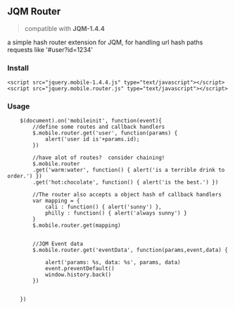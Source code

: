 ##	JQM Router ##

> compatible with **JQM-1.4.4**

a simple hash router extension for JQM, for handling url hash paths requests like '#user?id=1234'

### Install ###

	<script src="jquery.mobile-1.4.4.js" type="text/javascript"></script>
	<script src="jquery.mobile.router.js" type="text/javascript"></script>


### Usage ###
	
		$(document).on('mobileinit', function(event){	
			//define some routes and callback handlers
			$.mobile.router.get('user', function(params) {
				alert('user id is'+params.id);
			})
			
			//have alot of routes?  consider chaining!
			$.mobile.router
			.get('warm:water', function() { alert('is a terrible drink to order.') })
			.get('hot:chocolate', function() { alert('is the best.') })

			//The router also accepts a object hash of callback handlers
			var mapping = {
				cali : function() { alert('sunny') },
				philly : function() { alert('always sunny') }
			}
			$.mobile.router.get(mapping)


			//JQM Event data
			$.mobile.router.get('eventData', function(params,event,data) {
				
				alert('params: %s, data: %s', params, data)
				event.preventDefault()
		 		window.history.back()
			})
			

		})
